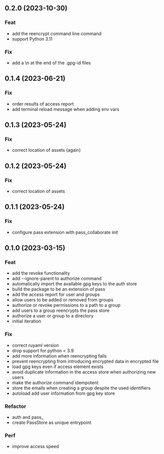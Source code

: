 ## 0.2.0 (2023-10-30)

### Feat

- add the reencrypt command line command
- support Python 3.11

### Fix

- add a \n at the end of the .gpg-id files

## 0.1.4 (2023-06-21)

### Fix

- order results of access report
- add terminal reload message when adding env vars

## 0.1.3 (2023-05-24)

### Fix

- correct location of assets (again)

## 0.1.2 (2023-05-24)

### Fix

- correct location of assets

## 0.1.1 (2023-05-24)

### Fix

- configure pass extension with pass_collaborate init

## 0.1.0 (2023-03-15)

### Feat

- add the revoke functionality
- add --ignore-parent to authorize command
- automatically import the available gpg keys to the auth store
- build the package to be an extension of pass
- add the access report for user and groups
- allow users to be added or removed from groups
- authorize or revoke permissions to a path to a group
- add users to a group reencrypts the pass store
- authorize a user or group to a directory
- initial iteration

### Fix

- correct ruyaml version
- drop support for python < 3.9
- add more information when reencrypting fails
- prevent reencrypting from introducing encrypted data in encrypted file
- load gpg keys even if access element exists
- avoid duplicate information in the access store when authorizing new users
- make the authorize command idempotent
- store the emails when creating a group despite the used identifiers
- autoload add user information from gpg key store

### Refactor

- auth and pass_
- create PassStore as unique entrypoint

### Perf

- improve access speed

